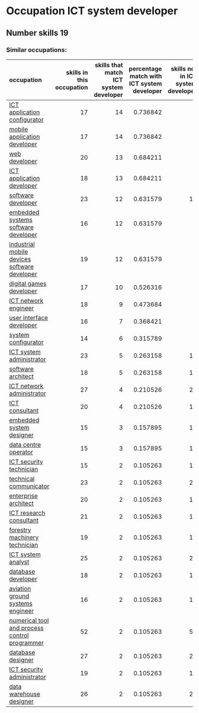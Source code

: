 # Occupation ICT system developer
## Number skills 19
### Similar occupations:
| occupation                                                                                        |   skills in this occupation |   skills that match ICT system developer |   percentage match with ICT system developer |   skills not in ICT system developer |
|:--------------------------------------------------------------------------------------------------|----------------------------:|-----------------------------------------:|---------------------------------------------:|-------------------------------------:|
| [ICT application configurator](ICT_application_configurator.md)                                   |                          17 |                                       14 |                                     0.736842 |                                    3 |
| [mobile application developer](mobile_application_developer.md)                                   |                          17 |                                       14 |                                     0.736842 |                                    3 |
| [web developer](web_developer.md)                                                                 |                          20 |                                       13 |                                     0.684211 |                                    7 |
| [ICT application developer](ICT_application_developer.md)                                         |                          18 |                                       13 |                                     0.684211 |                                    5 |
| [software developer](software_developer.md)                                                       |                          23 |                                       12 |                                     0.631579 |                                   11 |
| [embedded systems software developer](embedded_systems_software_developer.md)                     |                          16 |                                       12 |                                     0.631579 |                                    4 |
| [industrial mobile devices software developer](industrial_mobile_devices_software_developer.md)   |                          19 |                                       12 |                                     0.631579 |                                    7 |
| [digital games developer](digital_games_developer.md)                                             |                          17 |                                       10 |                                     0.526316 |                                    7 |
| [ICT network engineer](ICT_network_engineer.md)                                                   |                          18 |                                        9 |                                     0.473684 |                                    9 |
| [user interface developer](user_interface_developer.md)                                           |                          16 |                                        7 |                                     0.368421 |                                    9 |
| [system configurator](system_configurator.md)                                                     |                          14 |                                        6 |                                     0.315789 |                                    8 |
| [ICT system administrator](ICT_system_administrator.md)                                           |                          23 |                                        5 |                                     0.263158 |                                   18 |
| [software architect](software_architect.md)                                                       |                          18 |                                        5 |                                     0.263158 |                                   13 |
| [ICT network administrator](ICT_network_administrator.md)                                         |                          27 |                                        4 |                                     0.210526 |                                   23 |
| [ICT consultant](ICT_consultant.md)                                                               |                          20 |                                        4 |                                     0.210526 |                                   16 |
| [embedded system designer](embedded_system_designer.md)                                           |                          15 |                                        3 |                                     0.157895 |                                   12 |
| [data centre operator](data_centre_operator.md)                                                   |                          15 |                                        3 |                                     0.157895 |                                   12 |
| [ICT security technician](ICT_security_technician.md)                                             |                          15 |                                        2 |                                     0.105263 |                                   13 |
| [technical communicator](technical_communicator.md)                                               |                          23 |                                        2 |                                     0.105263 |                                   21 |
| [enterprise architect](enterprise_architect.md)                                                   |                          20 |                                        2 |                                     0.105263 |                                   18 |
| [ICT research consultant](ICT_research_consultant.md)                                             |                          21 |                                        2 |                                     0.105263 |                                   19 |
| [forestry machinery technician](forestry_machinery_technician.md)                                 |                          19 |                                        2 |                                     0.105263 |                                   17 |
| [ICT system analyst](ICT_system_analyst.md)                                                       |                          25 |                                        2 |                                     0.105263 |                                   23 |
| [database developer](database_developer.md)                                                       |                          18 |                                        2 |                                     0.105263 |                                   16 |
| [aviation ground systems engineer](aviation_ground_systems_engineer.md)                           |                          16 |                                        2 |                                     0.105263 |                                   14 |
| [numerical tool and process control programmer](numerical_tool_and_process_control_programmer.md) |                          52 |                                        2 |                                     0.105263 |                                   50 |
| [database designer](database_designer.md)                                                         |                          27 |                                        2 |                                     0.105263 |                                   25 |
| [ICT security administrator](ICT_security_administrator.md)                                       |                          19 |                                        2 |                                     0.105263 |                                   17 |
| [data warehouse designer](data_warehouse_designer.md)                                             |                          26 |                                        2 |                                     0.105263 |                                   24 |
